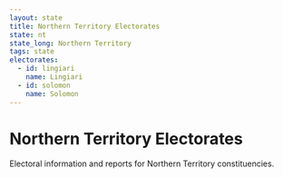 ```yaml
---
layout: state
title: Northern Territory Electorates
state: nt
state_long: Northern Territory
tags: state
electorates:
  - id: lingiari
    name: Lingiari
  - id: solomon
    name: Solomon
---
```


# Northern Territory Electorates

Electoral information and reports for Northern Territory constituencies.